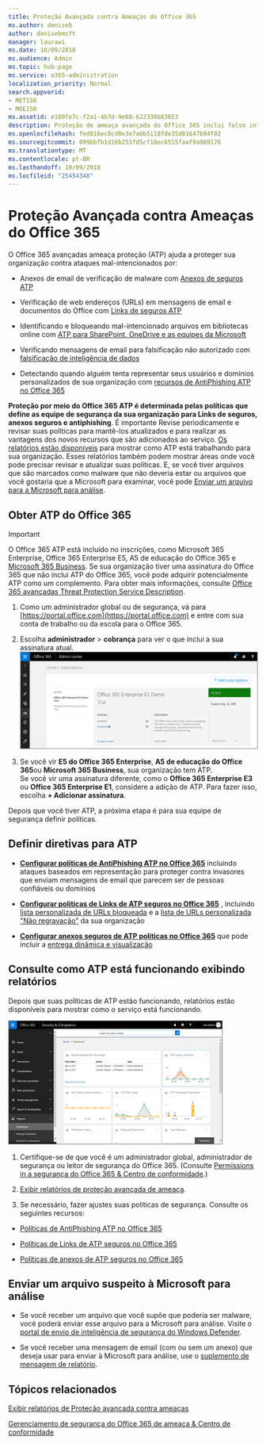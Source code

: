 ```yaml
---
title: Proteção Avançada contra Ameaças do Office 365
ms.author: deniseb
author: denisebmsft
manager: laurawi
ms.date: 10/09/2018
ms.audience: Admin
ms.topic: hub-page
ms.service: o365-administration
localization_priority: Normal
search.appverid:
- MET150
- MOE150
ms.assetid: e100fe7c-f2a1-4b7d-9e08-622330b83653
description: Proteção de ameaça avançada do Office 365 inclui falso intelligence, links confiáveis, anexos seguros e recursos avançados de AntiPhishing. Proteção avançada de ameaça é também está sendo estendida para arquivos no SharePoint Online, o OneDrive for Business e Teams da Microsoft.
ms.openlocfilehash: fed816ec8cd0e3e7a6b5118fde35d81647b94f02
ms.sourcegitcommit: 099bbfb1d16b251fd5cf18ec6515faaf9a989176
ms.translationtype: MT
ms.contentlocale: pt-BR
ms.lasthandoff: 10/09/2018
ms.locfileid: "25454348"
---
```

# <a name="office-365-advanced-threat-protection"></a>Proteção Avançada contra Ameaças do Office 365

O Office 365 avançadas ameaça proteção (ATP) ajuda a proteger sua organização contra ataques mal-intencionados por:
  
- Anexos de email de verificação de malware com [Anexos de seguros ATP](atp-safe-attachments.md)
    
- Verificação de web endereços (URLs) em mensagens de email e documentos do Office com [Links de seguros ATP](atp-safe-links.md)
    
- Identificando e bloqueando mal-intencionado arquivos em bibliotecas online com [ATP para SharePoint, OneDrive e as equipes da Microsoft](atp-for-spo-odb-and-teams.md)
    
- Verificando mensagens de email para falsificação não autorizado com [falsificação de inteligência de dados](learn-about-spoof-intelligence.md)
    
- Detectando quando alguém tenta representar seus usuários e domínios personalizados de sua organização com [recursos de AntiPhishing ATP no Office 365](atp-anti-phishing.md)
    
**Proteção por meio do Office 365 ATP é determinada pelas políticas que define as equipe de segurança da sua organização para Links de seguros, anexos seguros e antiphishing**. É importante Revise periodicamente e revisar suas políticas para mantê-los atualizados e para realizar as vantagens dos novos recursos que são adicionados ao serviço. [Os relatórios estão disponíveis](view-reports-for-atp.md) para mostrar como ATP está trabalhando para sua organização. Esses relatórios também podem mostrar áreas onde você pode precisar revisar e atualizar suas políticas. E, se você tiver arquivos que são marcados como malware que não deveria estar ou arquivos que você gostaria que a Microsoft para examinar, você pode [Enviar um arquivo para a Microsoft para análise](#submit-a-suspicious-file-to-microsoft-for-analysis).
      
## <a name="get-office-365-atp"></a>Obter ATP do Office 365

> [!IMPORTANT]
> O Office 365 ATP está incluído no inscrições, como Microsoft 365 Enterprise, Office 365 Enterprise E5, A5 de educação do Office 365 e [Microsoft 365 Business](https://support.office.com/article/c123694a-1efb-459e-a8d5-2187975373dc). Se sua organização tiver uma assinatura do Office 365 que não inclui ATP do Office 365, você pode adquirir potencialmente ATP como um complemento. Para obter mais informações, consulte [Office 365 avançadas Threat Protection Service Description](https://technet.microsoft.com/library/exchange-online-advanced-threat-protection-service-description.aspx). 

1. Como um administrador global ou de segurança, vá para [https://portal.office.com](https://portal.office.com) e entre com sua conta de trabalho ou da escola para o Office 365. 
    
2. Escolha **administrador** \> **cobrança** para ver o que inclui a sua assinatura atual. <br/>![Como um administrador global, entrar no portal.office.com e vá até Admin \> de cobrança](media/18a3546c-bd1f-4f49-82ec-0184909b42c2.png)
  
3. Se você vir **E5 do Office 365 Enterprise**, **A5 de educação do Office 365**ou **Microsoft 365 Business**, sua organização tem ATP. <br/>Se você vir uma assinatura diferente, como o **Office 365 Enterprise E3** ou **Office 365 Enterprise E1**, considere a adição de ATP. Para fazer isso, escolha **+ Adicionar assinatura**.
    
Depois que você tiver ATP, a próxima etapa é para sua equipe de segurança definir políticas. 
  
## <a name="define-policies-for-atp"></a>Definir diretivas para ATP

- **[Configurar políticas de AntiPhishing ATP no Office 365](set-up-atp-anti-phishing-policies.md)** incluindo ataques baseados em representação para proteger contra invasores que enviam mensagens de email que parecem ser de pessoas confiáveis ou domínios 

- **[Configurar políticas de Links de ATP seguros no Office 365](set-up-atp-safe-links-policies.md)** , incluindo [lista personalizada de URLs bloqueada](set-up-a-custom-blocked-urls-list-wtih-atp.md) e a [lista de URLs personalizada "Não regravação"](set-up-a-custom-do-not-rewrite-urls-list-with-atp.md) da sua organização
    
- **[Configurar anexos seguros de ATP políticas no Office 365](set-up-atp-safe-attachments-policies.md)** que pode incluir a [entrega dinâmica e visualização](dynamic-delivery-and-previewing.md)
  
## <a name="see-how-atp-is-working-by-viewing-reports"></a>Consulte como ATP está funcionando exibindo relatórios

Depois que suas políticas de ATP estão funcionando, relatórios estão disponíveis para mostrar como o serviço está funcionando.

[![A segurança &amp; painel do Centro de conformidade pode ajudá-lo a ver onde a proteção de ameaça Avançado está funcionando](media/6b213d34-adbb-44af-8549-be9a7e2db087.png)](view-reports-for-atp.md)
  
1. Certifique-se de que você é um administrador global, administrador de segurança ou leitor de segurança do Office 365. (Consulte [Permissions in a segurança do Office 365 &amp; Centro de conformidade](permissions-in-the-security-and-compliance-center.md).)
    
2. [Exibir relatórios de proteção avançada de ameaça](view-reports-for-atp.md).
    
3. Se necessário, fazer ajustes suas políticas de segurança. Consulte os seguintes recursos:

  - [Políticas de AntiPhishing ATP no Office 365](set-up-atp-anti-phishing-policies.md)
    
  - [Políticas de Links de ATP seguros no Office 365](set-up-atp-safe-links-policies.md)
    
  - [Políticas de anexos de ATP seguros no Office 365](set-up-atp-safe-attachments-policies.md)
    
    
## <a name="submit-a-suspicious-file-to-microsoft-for-analysis"></a>Enviar um arquivo suspeito à Microsoft para análise

- Se você receber um arquivo que você supõe que poderia ser malware, você poderá enviar esse arquivo para a Microsoft para análise. Visite o [portal de envio de inteligência de segurança do Windows Defender](https://go.microsoft.com/fwlink/?linkid=857185).

- Se você receber uma mensagem de email (com ou sem um anexo) que deseja usar para enviar à Microsoft para análise, use o [suplemento de mensagem de relatório](enable-the-report-message-add-in.md). 
  
## <a name="related-topics"></a>Tópicos relacionados

[Exibir relatórios de Proteção avançada contra ameaças](view-reports-for-atp.md)
  
[Gerenciamento de segurança do Office 365 de ameaça &amp; Centro de conformidade](threat-management.md)
  

